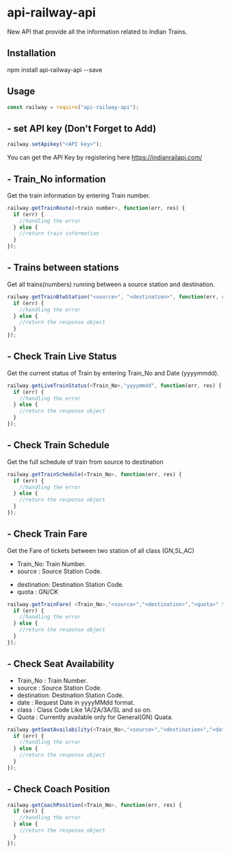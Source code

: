 # api-railway-api

New API that provide all the information related to Indian Trains.

## Installation

npm install api-railway-api --save

## Usage

```js
const railway = require("api-railway-api");
```

## - set API key (Don't Forget to Add)

```js
railway.setApikey("<API key>");
```

You can get the API Key by registering here https://indianrailapi.com/

## - Train_No information

Get the train information by entering Train number.

```js
railway.getTrainRoute(<train number>, function(err, res) {
  if (err) {
    //handling the error
  } else {
    //return train information
  }
});
```

## - Trains between stations

Get all trains(numbers) running between a source station and destination.

```js
railway.getTrainBtwStation("<source>", "<destination>", function(err, res) {
  if (err) {
    //handling the error
  } else {
    //return the response object
  }
});
```

## - Check Train Live Status

Get the current status of Train by entering Train_No and Date (yyyymmdd).

```js
railway.getLiveTrainStatus(<Train_No>,"yyyymmdd", function(err, res) {
  if (err) {
    //handling the error
  } else {
    //return the response object
  }
});
```

## - Check Train Schedule

Get the full schedule of train from source to destination

```js
railway.getTrainSchedule(<Train_No>, function(err, res) {
  if (err) {
    //handling the error
  } else {
    //return the response object
  }
});
```

## - Check Train Fare

Get the Fare of tickets between two station of all class (GN,SL,AC)

- Train_No: Train Number.
- source : Source Station Code.

* destination: Destination Station Code.
* quota : GN/CK

```js
railway.getTrainFare( <Train_No>,"<source>","<destination>","<quota>" function(err, res) {
  if (err) {
    //handling the error
  } else {
    //return the response object
  }
});
```

## - Check Seat Availability

- Train_No : Train Number.
- source : Source Station Code.
- destination: Destination Station Code.
- date : Request Date in yyyyMMdd format.
- class : Class Code Like 1A/2A/3A/SL and so on.
- Quota : Currently available only for General(GN) Quata.

```js
railway.getSeatAvailability(<Train_No>,"<source>","<destination>","<date>","<class>", function(err, res) {
  if (err) {
    //handling the error
  } else {
    //return the response object
  }
});
```

## - Check Coach Position

```js
railway.getCoachPosition(<Train_No>, function(err, res) {
  if (err) {
    //handling the error
  } else {
    //return the response object
  }
});
```
